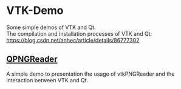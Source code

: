 # VTK-Demo
Some simple demos of VTK and Qt.<br>
The compilation and installation processes of VTK and Qt: https://blog.csdn.net/anhec/article/details/86777302

## [QPNGReader](./QPNGReader)
A simple demo to presentation the usage of vtkPNGReader and the interaction between VTK and Qt. 
